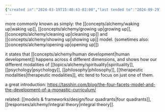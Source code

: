 ```yaml
---
{"created in":"2024-03-19T15:48:43-03:00","last tended to":"2024-09-29T14:32:38-03:00","aliases":["four facets"],"tags":["alchemy","integraltheory","framework","🌿"],"dg-publish":true,"notestage":["🌿"],"permalink":"/models-and-frameworks/alchemy/four-facets-of-integral-development/","dgPassFrontmatter":true,"created":"2024-03-19T15:48:43.680-03:00","updated":"2024-09-29T14:32:38.997-03:00"}
---
```


more commonly known as simply: the [[concepts/alchemy/waking up\|waking up]], [[concepts/alchemy/growing up\|growing up]], [[concepts/alchemy/cleaning up\|cleaning up]] and [[concepts/alchemy/showing up\|showing up]] model. (sometimes also: [[concepts/alchemy/opening up\|opening up]])

it states that [[concepts/alchemy/human development\|human development]] happens across 4 different dimensions, and shows how our different modalities of [[topics/alchemy/spirituality\|spirituality]], [[psychology\|psychology]], [[philosophy\|philosophy]], [[therapeutic modalities\|therapeutic modalities]], etc tend to focus on just one of them.

a great introduction: https://tasshin.com/blog/the-four-facets-model-and-the-development-of-a-monastic-curriculum/

related: [[models & frameworks/design/four quadrants\|four quadrants]], [[responses/alchemy/integral theory\|integral theory]].
